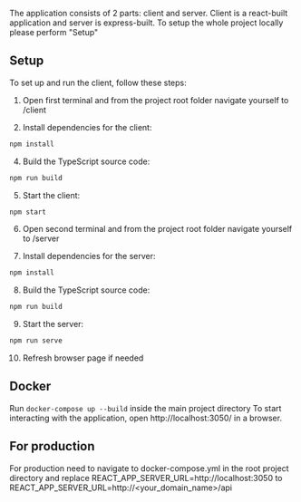 The application consists of 2 parts: client and server. Client is a react-built application and server is express-built.
To setup the whole project locally please perform "Setup"
## Setup

To set up and run the client, follow these steps:
1. Open first terminal and from the project root folder navigate yourself to /client

2. Install dependencies for the client:
```bash
npm install
```

4. Build the TypeScript source code:
```bash
npm run build
```

5. Start the client:
```bash
npm start
```

6. Open second terminal and from the project root folder navigate yourself to /server

7. Install dependencies for the server:
```bash
npm install
```

8. Build the TypeScript source code:
```bash
npm run build
```

9. Start the server:
```bash
npm run serve
```
10. Refresh browser page if needed

## Docker
Run `docker-compose up --build` inside the main project directory
To start interacting with the application, open http://localhost:3050/ in a browser.


## For production
For production need to navigate to docker-compose.yml in the root project directory and replace 
REACT_APP_SERVER_URL=http://localhost:3050
to
REACT_APP_SERVER_URL=http://<your_domain_name>/api

